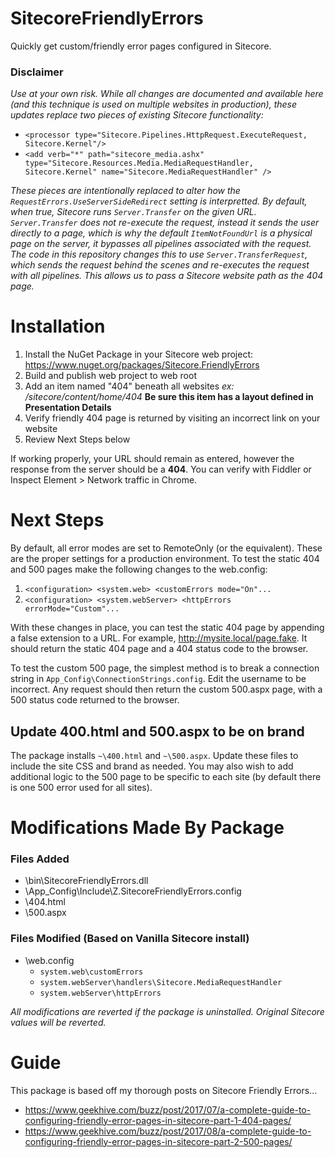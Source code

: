 # SitecoreFriendlyErrors

Quickly get custom/friendly error pages configured in Sitecore. 

### Disclaimer
_Use at your own risk. While all changes are documented and available here (and this technique is used on multiple websites in production), these updates replace two pieces of existing Sitecore functionality:_
* `<processor type="Sitecore.Pipelines.HttpRequest.ExecuteRequest, Sitecore.Kernel"/>`
* `<add verb="*" path="sitecore_media.ashx" type="Sitecore.Resources.Media.MediaRequestHandler, Sitecore.Kernel" name="Sitecore.MediaRequestHandler" />`

_These pieces are intentionally replaced to alter how the `RequestErrors.UseServerSideRedirect` setting is interpretted. By default, when true, Sitecore runs `Server.Transfer` on the given URL. `Server.Transfer` does not re-execute the request, instead it sends the user directly to a page, which is why the default `ItemNotFoundUrl` is a physical page on the server, it bypasses all pipelines associated with the request. The code in this repository changes this to use `Server.TransferRequest`, which sends the request behind the scenes and re-executes the request with all pipelines. This allows us to pass a Sitecore website path as the 404 page._

# Installation

1. Install the NuGet Package in your Sitecore web project: https://www.nuget.org/packages/Sitecore.FriendlyErrors
2. Build and publish web project to web root
3. Add an item named "404" beneath all websites _ex: /sitecore/content/home/404_ __Be sure this item has a layout defined in Presentation Details__
4. Verify friendly 404 page is returned by visiting an incorrect link on your website
5. Review Next Steps below

If working properly, your URL should remain as entered, however the response from the server should be a __404__. You can verify with Fiddler or Inspect Element > Network traffic in Chrome.

# Next Steps

By default, all error modes are set to RemoteOnly (or the equivalent). These are the proper settings for a production environment. To test the static 404 and 500 pages make the following changes to the web.config:

1. `<configuration> <system.web> <customErrors mode="On"...`
2. `<configuration> <system.webServer> <httpErrors errorMode="Custom"...`

With these changes in place, you can test the static 404 page by appending a false extension to a URL. For example, http://mysite.local/page.fake. It should return the static 404 page and a 404 status code to the browser.

To test the custom 500 page, the simplest method is to break a connection string in `App_Config\ConnectionStrings.config`. Edit the username to be incorrect. Any request should then return the custom 500.aspx page, with a 500 status code returned to the browser.

## Update 400.html and 500.aspx to be on brand

The package installs `~\400.html` and `~\500.aspx`. Update these files to include the site CSS and brand as needed. You may also wish to add additional logic to the 500 page to be specific to each site (by default there is one 500 error used for all sites).

# Modifications Made By Package

### Files Added
* \bin\SitecoreFriendlyErrors.dll
* \App_Config\Include\Z.SitecoreFriendlyErrors.config
* \404.html
* \500.aspx

### Files Modified (Based on Vanilla Sitecore install)
* \web.config
   * `system.web\customErrors`
   * `system.webServer\handlers\Sitecore.MediaRequestHandler`
   * `system.webServer\httpErrors`
   
_All modifications are reverted if the package is uninstalled. Original Sitecore values will be reverted._

# Guide

This package is based off my thorough posts on Sitecore Friendly Errors...

* https://www.geekhive.com/buzz/post/2017/07/a-complete-guide-to-configuring-friendly-error-pages-in-sitecore-part-1-404-pages/
* https://www.geekhive.com/buzz/post/2017/08/a-complete-guide-to-configuring-friendly-error-pages-in-sitecore-part-2-500-pages/